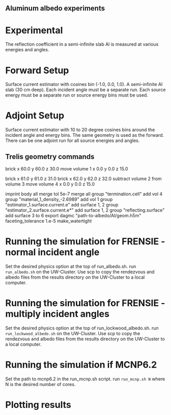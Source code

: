 ## Aluminum albedo experiments ##

# Experimental
The reflection coefficient in a semi-infinite slab Al is measured at various
energies and angles.

# Forward Setup
Surface current estimator with cosines bin (-1.0, 0.0, 1.0).
A semi-infinite Al slab (30 cm deep).
Each incident angle must be a separate run.
Each source energy must be a separate run or source energy bins must be used.

# Adjoint Setup
Surface current estimator with 10 to 20 degree cosines bins around the incident angle and energy bins.
The same geometry is used as the forward.
There can be one adjoint run for all source energies and angles.

## Trelis geometry commands
brick x 60.0 y 60.0 z 30.0
move volume 1 x 0.0 y 0.0 z 15.0

brick x 61.0 y 61.0 z 31.0
brick x 62.0 y 62.0 z 32.0
subtract volume 2 from volume 3
move volume 4 x 0.0 y 0.0 z 15.0

imprint body all
merge tol 5e-7
merge all
group "termination.cell" add vol 4
group "material_1_density_-2.6989" add vol 1
group "estimator_1.surface.current.e" add surface 1, 2
group "estimator_2.surface.current.e*" add surface 1, 2
group "reflecting.surface" add surface 3 to 6
export dagmc "path-to-albedo/Al/geom.h5m" faceting_tolerance 1.e-5 make_watertight

# Running the simulation for FRENSIE - normal incident angle

Set the desired physics option at the top of run_albedo.sh.
run `run_albedo.sh` on the UW-Cluster.
Use scp to copy the rendezvous and albedo files from the results directory on
the UW-Cluster to a local computer.

# Running the simulation for FRENSIE - multiply incident angles

Set the desired physics option at the top of run_lockwood_albedo.sh.
run `run_lockwood_albedo.sh` on the UW-Cluster.
Use scp to copy the rendezvous and albedo files from the results directory on
the UW-Cluster to a local computer.

# Running the simulation if MCNP6.2

Set the path to mcnp6.2 in the run_mcnp.sh script.
run `run_mcnp.sh N` where N is the desired number of cores.

# Plotting results